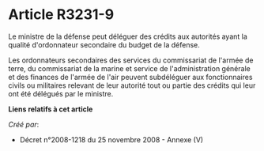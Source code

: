 # Article R3231-9

Le ministre de la défense peut déléguer des crédits aux autorités ayant la qualité d'ordonnateur secondaire du budget de la
défense.

Les ordonnateurs secondaires des services du commissariat de l'armée de terre, du commissariat de la marine et service de
l'administration générale et des finances de l'armée de l'air peuvent subdéléguer aux fonctionnaires civils ou militaires
relevant de leur autorité tout ou partie des crédits qui leur ont été délégués par le ministre.

**Liens relatifs à cet article**

_Créé par_:

  - Décret n°2008-1218 du 25 novembre 2008 -  Annexe (V)
